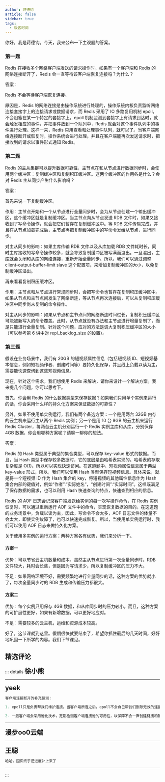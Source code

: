 ```yaml
--- 
author: 蒋德钧
article: false
sidebar: true
tags: 
  - 极客时间 
--- 
```

<span data-slate-object="text" data-key="8017"><span data-slate-leaf="true" data-offset-key="8017:0" data-first-offset="true"><span data-slate-string="true">你好，我是蒋德钧。今天，我来公布一下主观题的答案。</span></span></span>
### 第一题
<span data-slate-object="text" data-key="8021"><span data-slate-leaf="true" data-offset-key="8021:0" data-first-offset="true"><span data-slate-string="true">Redis 在接收多个网络客户端发送的请求操作时，如果有一个客户端和 Redis 的网络连接断开了，Redis 会一直等待该客户端恢复连接吗？为什么？</span></span></span>
<span data-slate-object="text" data-key="8023"><span data-slate-leaf="true" data-offset-key="8023:0" data-first-offset="true"><span class="se-2ba381a8" data-slate-type="primary" data-slate-object="mark"><span data-slate-string="true">答案：</span></span></span></span>
<span data-slate-object="text" data-key="8025"><span data-slate-leaf="true" data-offset-key="8025:0" data-first-offset="true"><span data-slate-string="true">Redis 不会等待客户端恢复连接。</span></span></span>
<span data-slate-object="text" data-key="8027"><span data-slate-leaf="true" data-offset-key="8027:0" data-first-offset="true"><span data-slate-string="true">原因是，Redis 的网络连接是由操作系统进行处理的，操作系统内核负责监听网络连接套接字上的连接请求或数据请求，而 Redis 采用了 IO 多路复用机制 epoll，不会阻塞在某一个特定的套接字上。epoll 机制监测到套接字上有请求到达时，就会触发相应的事件，并把事件放到一个队列中，Redis 就会对这个事件队列中的事件进行处理。这样一来，Redis 只用查看和处理事件队列，就可以了。当客户端网络连接断开或恢复时，操作系统会进行处理，并且在客户端能再次发送请求时，把接收到的请求以事件形式通知 Redis。</span></span></span>
### 第二题
<span data-slate-object="text" data-key="8031"><span data-slate-leaf="true" data-offset-key="8031:0" data-first-offset="true"><span data-slate-string="true">Redis 的主从集群可以提升数据可靠性，主节点在和从节点进行数据同步时，会使用两个缓冲区：复制缓冲区和复制积压缓冲区。这两个缓冲区的作用各是什么？会对 Redis 主从同步产生什么影响吗？</span></span></span>
<span data-slate-object="text" data-key="8033"><span data-slate-leaf="true" data-offset-key="8033:0" data-first-offset="true"><span class="se-2ba381a8" data-slate-type="primary" data-slate-object="mark"><span data-slate-string="true">答案：</span></span></span></span>
<span data-slate-object="text" data-key="8035"><span data-slate-leaf="true" data-offset-key="8035:0" data-first-offset="true"><span data-slate-string="true">首先来说一下复制缓冲区。</span></span></span>
<span data-slate-object="text" data-key="8037"><span data-slate-leaf="true" data-offset-key="8037:0" data-first-offset="true"><span class="se-92cb08d1" data-slate-type="bold" data-slate-object="mark"><span data-slate-string="true">作用：</span></span></span></span><span data-slate-object="text" data-key="8038"><span data-slate-leaf="true" data-offset-key="8038:0" data-first-offset="true"><span data-slate-string="true">主节点开始和一个从节点进行全量同步时，会为从节点创建一个输出缓冲区，这个缓冲区就是复制缓冲区。当主节点向从节点发送 RDB 文件时，如果又接收到了写命令操作，就会把它们暂存在复制缓冲区中。等 RDB 文件传输完成，并且在从节点加载完成后，主节点再把复制缓冲区中的写命令发给从节点，进行同步。</span></span></span>
<span data-slate-object="text" data-key="8040"><span data-slate-leaf="true" data-offset-key="8040:0" data-first-offset="true"><span class="se-454d53ab" data-slate-type="bold" data-slate-object="mark"><span data-slate-string="true">对主从同步的影响：</span></span></span></span><span data-slate-object="text" data-key="8041"><span data-slate-leaf="true" data-offset-key="8041:0" data-first-offset="true"><span data-slate-string="true">如果主库传输 RDB 文件以及从库加载 RDB 文件耗时长，同时主库接收的写命令操作较多，就会导致复制缓冲区被写满而溢出。一旦溢出，主库就会关闭和从库的网络连接，重新开始全量同步。所以，我们可以通过调整 client-output-buffer-limit slave 这个配置项，来增加复制缓冲区的大小，以免复制缓冲区溢出。</span></span></span>
<span data-slate-object="text" data-key="8043"><span data-slate-leaf="true" data-offset-key="8043:0" data-first-offset="true"><span data-slate-string="true">再来看看复制积压缓冲区。</span></span></span>
<span data-slate-object="text" data-key="8045"><span data-slate-leaf="true" data-offset-key="8045:0" data-first-offset="true"><span class="se-acfff34b" data-slate-type="bold" data-slate-object="mark"><span data-slate-string="true">作用：</span></span></span></span><span data-slate-object="text" data-key="8046"><span data-slate-leaf="true" data-offset-key="8046:0" data-first-offset="true"><span data-slate-string="true">主节点和从节点进行常规同步时，会把写命令也暂存在复制积压缓冲区中。如果从节点和主节点间发生了网络断连，等从节点再次连接后，可以从复制积压缓冲区中同步尚未复制的命令操作。</span></span></span>
<span data-slate-object="text" data-key="8048"><span data-slate-leaf="true" data-offset-key="8048:0" data-first-offset="true"><span class="se-0a1ba892" data-slate-type="bold" data-slate-object="mark"><span data-slate-string="true">对主从同步的影响：</span></span></span></span><span data-slate-object="text" data-key="8049"><span data-slate-leaf="true" data-offset-key="8049:0" data-first-offset="true"><span data-slate-string="true">如果从节点和主节点间的网络断连时间过长，复制积压缓冲区可能被新写入的命令覆盖。此时，从节点就没有办法和主节点进行增量复制了，而是只能进行全量复制。针对这个问题，应对的方法是调大复制积压缓冲区的大小（可以参考</span></span></span><a data-slate-type="link" data-slate-object="inline" data-key="8050" class="se-c63b27a6 se-e2397833"><span data-slate-object="text" data-key="8051"><span data-slate-leaf="true" data-offset-key="8051:0" data-first-offset="true"><span data-slate-string="true">第 6 讲</span></span></span></a><span data-slate-object="text" data-key="8052"><span data-slate-leaf="true" data-offset-key="8052:0" data-first-offset="true"><span data-slate-string="true">中对 repl_backlog_size 的设置）。</span></span></span>
### 第三题
<span data-slate-object="text" data-key="8056"><span data-slate-leaf="true" data-offset-key="8056:0" data-first-offset="true"><span data-slate-string="true">假设在业务场景中，我们有 20GB 的短视频属性信息（包括短视频 ID、短视频基本信息，例如短视频作者、创建时间等）要持久化保存，并且线上负载以读为主，需要能快速查询到这些短视频信息。</span></span></span>
<span data-slate-object="text" data-key="8058"><span data-slate-leaf="true" data-offset-key="8058:0" data-first-offset="true"><span data-slate-string="true">现在，针对这个需求，我们想使用 Redis 来解决，请你来设计一个解决方案。我来提几个问题，你可以思考下。</span></span></span>
<span data-slate-object="text" data-key="8060"><span data-slate-leaf="true" data-offset-key="8060:0" data-first-offset="true"><span data-slate-string="true">首先，你会用 Redis 的什么数据类型来保存数据？如果我们只用单个实例来运行的话，你会采用什么样的持久化方案来保证数据的可靠性？</span></span></span>
<span data-slate-object="text" data-key="8062"><span data-slate-leaf="true" data-offset-key="8062:0" data-first-offset="true"><span data-slate-string="true">另外，如果不使用单实例运行，我们有两个备选方案：一个是用两台 32GB 内存的云主机来运行主从两个 Redis 实例；另一个是用 10 台 8GB 的云主机来运行 Redis Cluster，每两台云主机分别运行一个 Redis 实例主库和从库，分别保存 4GB 数据，你会用哪种方案呢？请聊一聊你的想法。</span></span></span>
<span data-slate-object="text" data-key="8064"><span data-slate-leaf="true" data-offset-key="8064:0" data-first-offset="true"><span class="se-2ba381a8" data-slate-type="primary" data-slate-object="mark"><span data-slate-string="true">答案：</span></span></span></span>
<span data-slate-object="text" data-key="8066"><span data-slate-leaf="true" data-offset-key="8066:0" data-first-offset="true"><span data-slate-string="true">Redis 的 Hash 类型属于典型的集合类型，可以保存 key-value 形式的数据。而且，当 Hash 类型中保存较多数据时，它的底层是由哈希表实现的。哈希表的存取复杂度是 O(1)，所以可以实现快速访问。在这道题中，短视频属性信息属于典型 key-value 形式，所以，我们可以使用 Hash 类型保存短视频信息。具体来说，就是将一个短视频 ID 作为 Hash 集合的 key，将短视频的其他属性信息作为 Hash 集合内部的键值对，例如“作者”:“实际姓名”，“创建时间”:“实际时间”。这样既满足了保存数据的需求，也可以利用 Hash 快速查询的特点，快速查到相应的信息。</span></span></span>
<span data-slate-object="text" data-key="8068"><span data-slate-leaf="true" data-offset-key="8068:0" data-first-offset="true"><span data-slate-string="true">Redis 的 AOF 日志会记录客户端发送给实例的每一次写操作命令，在 Redis 实例恢复时，可以通过重新运行 AOF 文件中的命令，实现恢复数据的目的。在这道题的业务场景中，负载以读为主，因此，写命令不会太多，AOF 日志文件的体量不会太大，即使实例故障了，也可以快速完成恢复。所以，当使用单实例运行时，我们可以使用 AOF 日志来做持久化方案。</span></span></span>
<span data-slate-object="text" data-key="8070"><span data-slate-leaf="true" data-offset-key="8070:0" data-first-offset="true"><span data-slate-string="true">关于使用多实例的运行方案：两种方案各有优势，我们来分析一下。</span></span></span>
#### 方案一
<span data-slate-object="text" data-key="8074"><span data-slate-leaf="true" data-offset-key="8074:0" data-first-offset="true"><span data-slate-string="true">优势：可以节省云主机数量和成本。虽然主从节点进行第一次全量同步时，RDB 文件较大，耗时会长些，但是因为写请求少，所以复制缓冲区的压力不大。</span></span></span>
<span data-slate-object="text" data-key="8076"><span data-slate-leaf="true" data-offset-key="8076:0" data-first-offset="true"><span data-slate-string="true">不足：如果网络环境不好，需要频繁地进行全量同步的话，这种方案的优势就小了，每次全量同步时的 RDB 生成和传输压力都很大。</span></span></span>
#### 方案二
<span data-slate-object="text" data-key="8080"><span data-slate-leaf="true" data-offset-key="8080:0" data-first-offset="true"><span data-slate-string="true">优势：每个实例只用保存 4GB 数据，和从库同步时的压力较小。而且，这种方案的可扩展性更好，如果有新增数据，可以更好地应对。</span></span></span>
<span data-slate-object="text" data-key="8082"><span data-slate-leaf="true" data-offset-key="8082:0" data-first-offset="true"><span data-slate-string="true">不足：需要较多的云主机，运维和资源成本较高。</span></span></span>
<span data-slate-object="text" data-key="8084"><span data-slate-leaf="true" data-offset-key="8084:0" data-first-offset="true"><span data-slate-string="true">好了，这节课就到这里。假期很快就要结束了，希望你抓住最后的几天时间，好好地巩固一下所学的内容。我们下节课见。</span></span></span>
精选评论 
 ------- 
 ::: details 
<a style='font-size:1.5em;font-weight:bold'>徐小熊</a> 


 ----- 
<a style='font-size:1.5em;font-weight:bold'>yeek</a> 


 ```java 
客户端连接断开的补充猜测：

1. epoll只是负责帮我们维护连接，当客户端断连之后，epoll不会自己帮我们删除无效的连接，redis服务端有个空闲链接检测机制，需手动开启，用于定期检查释放无效的连接，删除epoll中的fd

2. 一般客户端会采用池化技术，定期检测客户端连接池的可用性，以保障不会一直创建链接和销毁连接
```
 ----- 
<a style='font-size:1.5em;font-weight:bold'>漫步oo0云端</a> 


 ----- 
<a style='font-size:1.5em;font-weight:bold'>王聪</a> 


 ```java 
哈哈，国庆终于把进度补上来了
```
 ----- 
:::